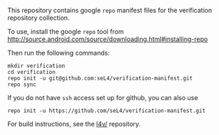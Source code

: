 This repository contains google `repo` manifest files for the
verification repository collection.

To use, install the google `repo` tool from http://source.android.com/source/downloading.html#installing-repo

Then run the following commands:

    mkdir verification
    cd verification
    repo init -u git@github.com:seL4/verification-manifest.git
    repo sync


If you do not have `ssh` access set up for github, you can also use
    
    repo init -u https://github.com/seL4/verification-manifest.git

For build instructions, see the [l4v/](https://github.com/seL4/l4v/)
repository.

